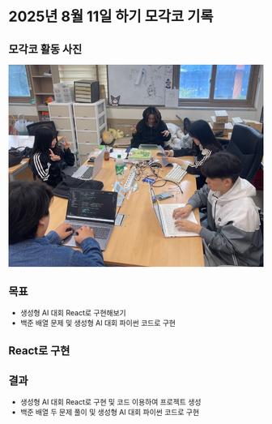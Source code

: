 # 2025년 8월 11일 하기 모각코 기록

## 모각코 활동 사진
[![모각코 사진](../image/모각코0811.png)](../image/모각코0811.png) 

## 목표
- 생성형 AI 대회 React로 구현해보기
- 백준 배열 문제 및 생성형 AI 대회 파이썬 코드로 구현

## React로 구현


## 결과
- 생성형 AI 대회 React로 구현 및 코드 이용하여 프로젝트 생성
- 백준 배열 두 문제 풀이 및 생성형 AI 대회 파이썬 코드로 구현
